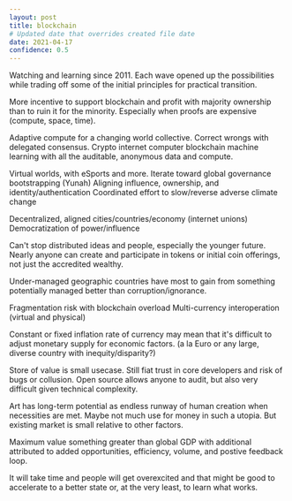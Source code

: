 ```yaml
---
layout: post
title: blockchain
# Updated date that overrides created file date
date: 2021-04-17
confidence: 0.5
---
```


Watching and learning since 2011.
Each wave opened up the possibilities
while trading off some of the initial principles
for practical transition.

More incentive to support blockchain and profit
with majority ownership
than to ruin it for the minority. 
Especially when proofs are expensive (compute, space, time).

Adaptive compute for a changing world collective. 
Correct wrongs with delegated consensus. 
Crypto internet computer
blockchain machine learning with all the auditable, anonymous data and compute.

Virtual worlds, with eSports and more.
Iterate toward global governance bootstrapping (Yunah)
Aligning influence, ownership, and identity/authentication
Coordinated effort to slow/reverse adverse climate change

Decentralized, aligned cities/countries/economy (internet unions)
Democratization of power/influence

Can't stop distributed ideas and people,
especially the younger future.
Nearly anyone can create and participate in tokens or initial coin offerings,
not just the accredited wealthy. 

Under-managed geographic countries have most to gain
from something potentially managed better than corruption/ignorance.

Fragmentation risk with blockchain overload
Multi-currency interoperation (virtual and physical)

Constant or fixed inflation rate of currency 
may mean that it's difficult to adjust monetary supply 
for economic factors. 
(a la Euro or any large, diverse country with inequity/disparity?)

Store of value is small usecase. 
Still fiat trust in core developers and risk of bugs or collusion. 
Open source allows anyone to audit, but also very difficult given technical complexity. 

Art has long-term potential 
as endless runway of human creation when necessities are met.
Maybe not much use for money in such a utopia. 
But existing market is small relative to other factors. 

Maximum value something greater than global GDP
with additional attributed to 
added opportunities, 
efficiency, 
volume, 
and postive feedback loop.

It will take time and people will get overexcited
and that might be good to accelerate to a better state
or, 
at the very least,
to learn what works.
